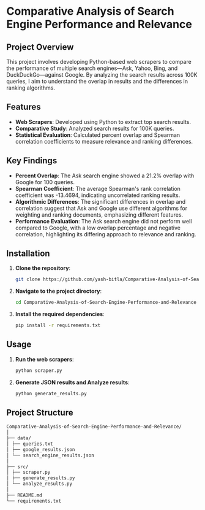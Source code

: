 # Comparative Analysis of Search Engine Performance and Relevance

## Project Overview

This project involves developing Python-based web scrapers to compare the performance of multiple search engines—Ask, Yahoo, Bing, and DuckDuckGo—against Google. By analyzing the search results across 100K queries, I aim to understand the overlap in results and the differences in ranking algorithms.

## Features

- **Web Scrapers**: Developed using Python to extract top search results.
- **Comparative Study**: Analyzed search results for 100K queries.
- **Statistical Evaluation**: Calculated percent overlap and Spearman correlation coefficients to measure relevance and ranking differences.

## Key Findings

- **Percent Overlap**: The Ask search engine showed a 21.2% overlap with Google for 100 queries.
- **Spearman Coefficient**: The average Spearman's rank correlation coefficient was -13.4694, indicating uncorrelated ranking results.
- **Algorithmic Differences**: The significant differences in overlap and correlation suggest that Ask and Google use different algorithms for weighting and ranking documents, emphasizing different features.
- **Performance Evaluation**: The Ask search engine did not perform well compared to Google, with a low overlap percentage and negative correlation, highlighting its differing approach to relevance and ranking.

## Installation

1. **Clone the repository**:
   ```bash
   git clone https://github.com/yash-bitla/Comparative-Analysis-of-Search-Engine-Performance-and-Relevance.git
   ```
2. **Navigate to the project directory**:
   ```bash
   cd Comparative-Analysis-of-Search-Engine-Performance-and-Relevance
   ```
3. **Install the required dependencies**:
   ```bash
   pip install -r requirements.txt
   ```

## Usage

1. **Run the web scrapers**:
   ```bash
   python scraper.py
   ```
2. **Generate JSON results and Analyze results**:
   ```bash
   python generate_results.py
   ```

## Project Structure

```bash
Comparative-Analysis-of-Search-Engine-Performance-and-Relevance/
│
├── data/
│ ├── queries.txt
│ ├── google_results.json
│ └── search_engine_results.json
│
├── src/
│ ├── scraper.py
│ ├── generate_results.py
│ └── analyze_results.py
│
├── README.md
└── requirements.txt
```
